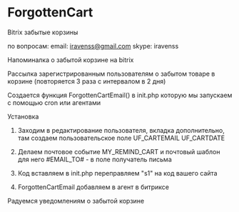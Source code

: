 # ForgottenCart
Bitrix забытые корзины

по вопросам:
email: iravenss@gmail.com
skype: iravenss

Напоминалка о забытой корзине на bitrix

Рассылка зарегистрированным пользователям о забытом
товаре в корзине (повторяется 3  раза с интервалом  в 2 дня)


Создается функция ForgottenCartEmail() в init.php
которую мы запускаем с помощью cron или агентами

Установка
1) Заходим в редактирование пользователя, вкладка дополнительно, там создаем пользовательское поле UF_CARTEMAIL 
UF_CARTDATE

2) Делаем почтовое событие MY_REMIND_CART и почтовый шаблон для него 
 &#x23;EMAIL_TO# - в поле получатель письма

3) Код вставляем в init.php переправляем "s1" на код вашего сайта

4) ForgottenCartEmail добавляем в агент в битриксе

Радуемся уведомлениям о забытой корзине

